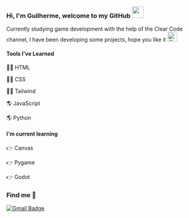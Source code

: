 ### Hi, I'm Guilherme, welcome to my GitHub <img src="https://media.giphy.com/media/hvRJCLFzcasrR4ia7z/giphy.gif" width="30" >

Currently studying game development with the help of the Clear Code channel, I have been developing some projects, hope you like it <picture>
  <source srcset="https://fonts.gstatic.com/s/e/notoemoji/latest/1f603/512.webp" type="image/webp">
  <img src="https://fonts.gstatic.com/s/e/notoemoji/latest/1f603/512.gif" alt="😃" width="25" height="25">
</picture>

#### Tools I've Learned

🐱‍👓 HTML

🐱‍💻 CSS

🐱‍💻 Tailwind 

🌎 JavaScript

🌎 Python

#### I'm current learning

👉 Canvas

👉 Pygame

👉 Godot

### Find me 📧
[![Gmail Badge](https://img.shields.io/badge/-guilhermedesouza.dev@gmail.com-c14438?style=flat-square&logo=Gmail&logoColor=white&link=mailto:guilhermedesouza.dev@gmail.com)](mailto:guilhermedesouza.dev@gmail.com)
